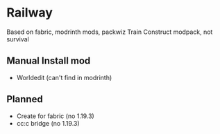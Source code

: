 # Railway

Based on fabric, modrinth mods, packwiz
Train Construct modpack, not survival

## Manual Install mod
- Worldedit (can't find in modrinth)

## Planned
- Create for fabric (no 1.19.3)
- cc:c bridge (no 1.19.3)

